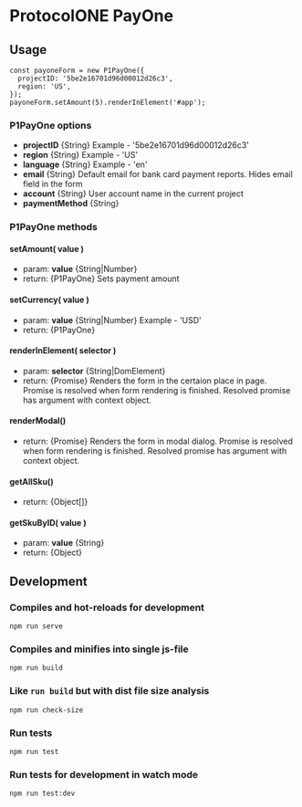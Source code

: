 # ProtocolONE PayOne

## Usage
```
const payoneForm = new P1PayOne({
  projectID: '5be2e16701d96d00012d26c3',
  region: 'US',
});
payoneForm.setAmount(5).renderInElement('#app');
```

### P1PayOne options
- **projectID** {String} Example - '5be2e16701d96d00012d26c3'
- **region** {String} Example - 'US'
- **language** {String} Example - 'en'
- **email** {String} Default email for bank card payment reports. Hides email field in the form
- **account** {String} User account name in the current project
- **paymentMethod** {String}

### P1PayOne methods
#### setAmount( value )
- param: **value** {String|Number}
- return: {P1PayOne}
Sets payment amount

#### setCurrency( value )
- param: **value** {String|Number} Example - 'USD'
- return: {P1PayOne}

#### renderInElement( selector )
- param: **selector** {String|DomElement}
- return: {Promise}
Renders the form in the certaion place in page. 
Promise is resolved when form rendering is finished.
Resolved promise has argument with context object.

#### renderModal()
- return: {Promise}
Renders the form in modal dialog.
Promise is resolved when form rendering is finished.
Resolved promise has argument with context object.

#### getAllSku()
- return: {Object[]}

#### getSkuByID( value )
- param: **value** {String}
- return: {Object}

## Development

### Compiles and hot-reloads for development
```
npm run serve
```

### Compiles and minifies into single js-file
```
npm run build
```

### Like `run build` but with dist file size analysis
```
npm run check-size
```

### Run tests
```
npm run test
```

### Run tests for development in watch mode 
```
npm run test:dev
```
